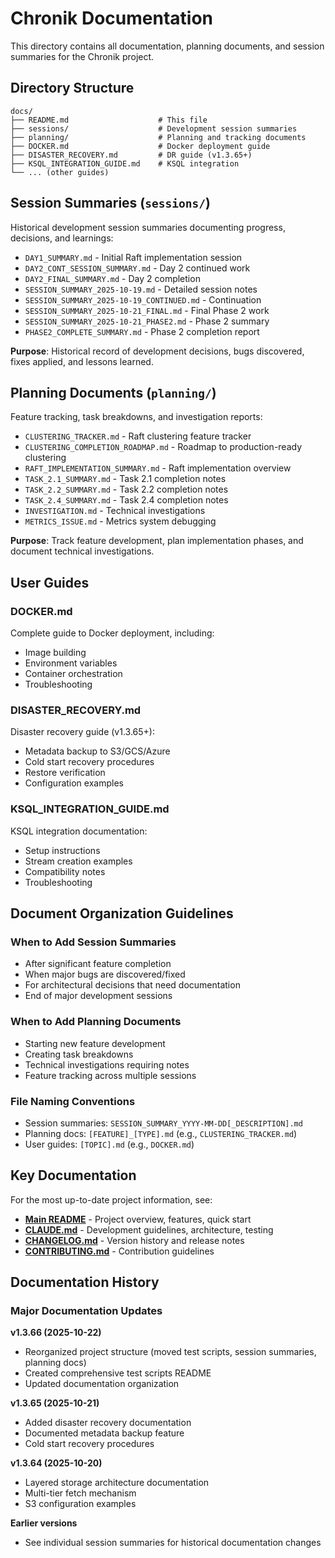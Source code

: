 # Chronik Documentation

This directory contains all documentation, planning documents, and session summaries for the Chronik project.

## Directory Structure

```
docs/
├── README.md                    # This file
├── sessions/                    # Development session summaries
├── planning/                    # Planning and tracking documents
├── DOCKER.md                    # Docker deployment guide
├── DISASTER_RECOVERY.md         # DR guide (v1.3.65+)
├── KSQL_INTEGRATION_GUIDE.md    # KSQL integration
└── ... (other guides)
```

## Session Summaries (`sessions/`)

Historical development session summaries documenting progress, decisions, and learnings:

- `DAY1_SUMMARY.md` - Initial Raft implementation session
- `DAY2_CONT_SESSION_SUMMARY.md` - Day 2 continued work
- `DAY2_FINAL_SUMMARY.md` - Day 2 completion
- `SESSION_SUMMARY_2025-10-19.md` - Detailed session notes
- `SESSION_SUMMARY_2025-10-19_CONTINUED.md` - Continuation
- `SESSION_SUMMARY_2025-10-21_FINAL.md` - Final Phase 2 work
- `SESSION_SUMMARY_2025-10-21_PHASE2.md` - Phase 2 summary
- `PHASE2_COMPLETE_SUMMARY.md` - Phase 2 completion report

**Purpose**: Historical record of development decisions, bugs discovered, fixes applied, and lessons learned.

## Planning Documents (`planning/`)

Feature tracking, task breakdowns, and investigation reports:

- `CLUSTERING_TRACKER.md` - Raft clustering feature tracker
- `CLUSTERING_COMPLETION_ROADMAP.md` - Roadmap to production-ready clustering
- `RAFT_IMPLEMENTATION_SUMMARY.md` - Raft implementation overview
- `TASK_2.1_SUMMARY.md` - Task 2.1 completion notes
- `TASK_2.2_SUMMARY.md` - Task 2.2 completion notes
- `TASK_2.4_SUMMARY.md` - Task 2.4 completion notes
- `INVESTIGATION.md` - Technical investigations
- `METRICS_ISSUE.md` - Metrics system debugging

**Purpose**: Track feature development, plan implementation phases, and document technical investigations.

## User Guides

### DOCKER.md
Complete guide to Docker deployment, including:
- Image building
- Environment variables
- Container orchestration
- Troubleshooting

### DISASTER_RECOVERY.md
Disaster recovery guide (v1.3.65+):
- Metadata backup to S3/GCS/Azure
- Cold start recovery procedures
- Restore verification
- Configuration examples

### KSQL_INTEGRATION_GUIDE.md
KSQL integration documentation:
- Setup instructions
- Stream creation examples
- Compatibility notes
- Troubleshooting

## Document Organization Guidelines

### When to Add Session Summaries
- After significant feature completion
- When major bugs are discovered/fixed
- For architectural decisions that need documentation
- End of major development sessions

### When to Add Planning Documents
- Starting new feature development
- Creating task breakdowns
- Technical investigations requiring notes
- Feature tracking across multiple sessions

### File Naming Conventions
- Session summaries: `SESSION_SUMMARY_YYYY-MM-DD[_DESCRIPTION].md`
- Planning docs: `[FEATURE]_[TYPE].md` (e.g., `CLUSTERING_TRACKER.md`)
- User guides: `[TOPIC].md` (e.g., `DOCKER.md`)

## Key Documentation

For the most up-to-date project information, see:

- **[Main README](../README.md)** - Project overview, features, quick start
- **[CLAUDE.md](../CLAUDE.md)** - Development guidelines, architecture, testing
- **[CHANGELOG.md](../CHANGELOG.md)** - Version history and release notes
- **[CONTRIBUTING.md](../CONTRIBUTING.md)** - Contribution guidelines

## Documentation History

### Major Documentation Updates

**v1.3.66 (2025-10-22)**
- Reorganized project structure (moved test scripts, session summaries, planning docs)
- Created comprehensive test scripts README
- Updated documentation organization

**v1.3.65 (2025-10-21)**
- Added disaster recovery documentation
- Documented metadata backup feature
- Cold start recovery procedures

**v1.3.64 (2025-10-20)**
- Layered storage architecture documentation
- Multi-tier fetch mechanism
- S3 configuration examples

**Earlier versions**
- See individual session summaries for historical documentation changes
